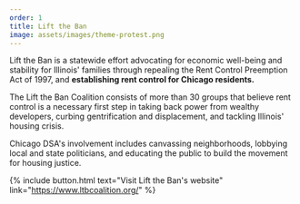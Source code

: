 ```yaml
---
order: 1
title: Lift the Ban
image: assets/images/theme-protest.png
---
```


Lift the Ban is a statewide effort advocating for economic well-being and stability for Illinois' families through repealing the Rent Control Preemption Act of 1997, and **establishing rent control for Chicago residents.**

The Lift the Ban Coalition consists of more than 30 groups that believe rent control is a necessary first step in taking back power from wealthy developers, curbing gentrification and displacement, and tackling Illinois' housing crisis.

Chicago DSA's involvement includes canvassing neighborhoods, lobbying local and state politicians, and educating the public to build the movement for housing justice.

{% include button.html text="Visit Lift the Ban's website" link="https://www.ltbcoalition.org/" %}
